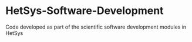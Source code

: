 # HetSys-Software-Development
Code developed as part of the scientific software development modules in HetSys
